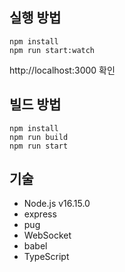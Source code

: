 ## 실행 방법

```shell
npm install
npm run start:watch
```

http://localhost:3000 확인

## 빌드 방법

```shell
npm install
npm run build
npm run start
```

## 기술

- Node.js v16.15.0
- express
- pug
- WebSocket
- babel
- TypeScript